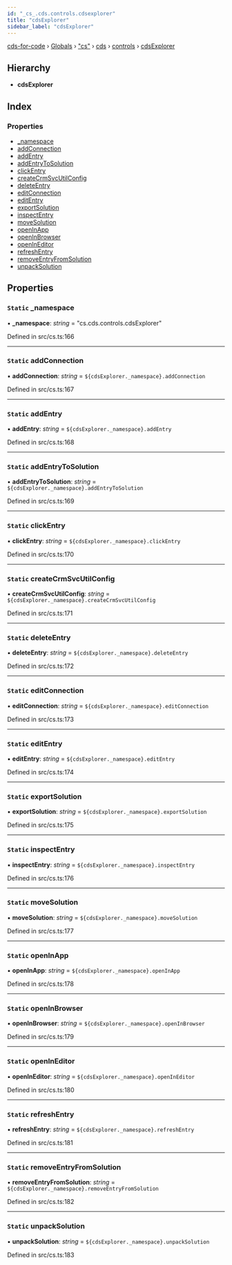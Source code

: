 ```yaml
---
id: "_cs_.cds.controls.cdsexplorer"
title: "cdsExplorer"
sidebar_label: "cdsExplorer"
---
```


[cds-for-code](../index.md) › [Globals](../globals.md) › ["cs"](../modules/_cs_.md) › [cds](../modules/_cs_.cds.md) › [controls](../modules/_cs_.cds.controls.md) › [cdsExplorer](_cs_.cds.controls.cdsexplorer.md)

## Hierarchy

* **cdsExplorer**

## Index

### Properties

* [_namespace](_cs_.cds.controls.cdsexplorer.md#static-_namespace)
* [addConnection](_cs_.cds.controls.cdsexplorer.md#static-addconnection)
* [addEntry](_cs_.cds.controls.cdsexplorer.md#static-addentry)
* [addEntryToSolution](_cs_.cds.controls.cdsexplorer.md#static-addentrytosolution)
* [clickEntry](_cs_.cds.controls.cdsexplorer.md#static-clickentry)
* [createCrmSvcUtilConfig](_cs_.cds.controls.cdsexplorer.md#static-createcrmsvcutilconfig)
* [deleteEntry](_cs_.cds.controls.cdsexplorer.md#static-deleteentry)
* [editConnection](_cs_.cds.controls.cdsexplorer.md#static-editconnection)
* [editEntry](_cs_.cds.controls.cdsexplorer.md#static-editentry)
* [exportSolution](_cs_.cds.controls.cdsexplorer.md#static-exportsolution)
* [inspectEntry](_cs_.cds.controls.cdsexplorer.md#static-inspectentry)
* [moveSolution](_cs_.cds.controls.cdsexplorer.md#static-movesolution)
* [openInApp](_cs_.cds.controls.cdsexplorer.md#static-openinapp)
* [openInBrowser](_cs_.cds.controls.cdsexplorer.md#static-openinbrowser)
* [openInEditor](_cs_.cds.controls.cdsexplorer.md#static-openineditor)
* [refreshEntry](_cs_.cds.controls.cdsexplorer.md#static-refreshentry)
* [removeEntryFromSolution](_cs_.cds.controls.cdsexplorer.md#static-removeentryfromsolution)
* [unpackSolution](_cs_.cds.controls.cdsexplorer.md#static-unpacksolution)

## Properties

### `Static` _namespace

▪ **_namespace**: *string* = "cs.cds.controls.cdsExplorer"

Defined in src/cs.ts:166

___

### `Static` addConnection

▪ **addConnection**: *string* = `${cdsExplorer._namespace}.addConnection`

Defined in src/cs.ts:167

___

### `Static` addEntry

▪ **addEntry**: *string* = `${cdsExplorer._namespace}.addEntry`

Defined in src/cs.ts:168

___

### `Static` addEntryToSolution

▪ **addEntryToSolution**: *string* = `${cdsExplorer._namespace}.addEntryToSolution`

Defined in src/cs.ts:169

___

### `Static` clickEntry

▪ **clickEntry**: *string* = `${cdsExplorer._namespace}.clickEntry`

Defined in src/cs.ts:170

___

### `Static` createCrmSvcUtilConfig

▪ **createCrmSvcUtilConfig**: *string* = `${cdsExplorer._namespace}.createCrmSvcUtilConfig`

Defined in src/cs.ts:171

___

### `Static` deleteEntry

▪ **deleteEntry**: *string* = `${cdsExplorer._namespace}.deleteEntry`

Defined in src/cs.ts:172

___

### `Static` editConnection

▪ **editConnection**: *string* = `${cdsExplorer._namespace}.editConnection`

Defined in src/cs.ts:173

___

### `Static` editEntry

▪ **editEntry**: *string* = `${cdsExplorer._namespace}.editEntry`

Defined in src/cs.ts:174

___

### `Static` exportSolution

▪ **exportSolution**: *string* = `${cdsExplorer._namespace}.exportSolution`

Defined in src/cs.ts:175

___

### `Static` inspectEntry

▪ **inspectEntry**: *string* = `${cdsExplorer._namespace}.inspectEntry`

Defined in src/cs.ts:176

___

### `Static` moveSolution

▪ **moveSolution**: *string* = `${cdsExplorer._namespace}.moveSolution`

Defined in src/cs.ts:177

___

### `Static` openInApp

▪ **openInApp**: *string* = `${cdsExplorer._namespace}.openInApp`

Defined in src/cs.ts:178

___

### `Static` openInBrowser

▪ **openInBrowser**: *string* = `${cdsExplorer._namespace}.openInBrowser`

Defined in src/cs.ts:179

___

### `Static` openInEditor

▪ **openInEditor**: *string* = `${cdsExplorer._namespace}.openInEditor`

Defined in src/cs.ts:180

___

### `Static` refreshEntry

▪ **refreshEntry**: *string* = `${cdsExplorer._namespace}.refreshEntry`

Defined in src/cs.ts:181

___

### `Static` removeEntryFromSolution

▪ **removeEntryFromSolution**: *string* = `${cdsExplorer._namespace}.removeEntryFromSolution`

Defined in src/cs.ts:182

___

### `Static` unpackSolution

▪ **unpackSolution**: *string* = `${cdsExplorer._namespace}.unpackSolution`

Defined in src/cs.ts:183
